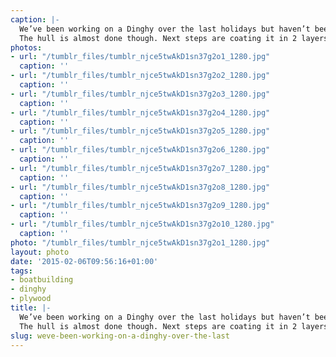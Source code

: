 ```yaml
---
caption: |-
  We’ve been working on a Dinghy over the last holidays but haven’t been able to complete it in time. So now progress is a bit slower with only the weekends available.
  The hull is almost done though. Next steps are coating it in 2 layers of epoxy, then sawing it in its two halves, then painting.
photos:
- url: "/tumblr_files/tumblr_njce5twAkD1sn37g2o1_1280.jpg"
  caption: ''
- url: "/tumblr_files/tumblr_njce5twAkD1sn37g2o2_1280.jpg"
  caption: ''
- url: "/tumblr_files/tumblr_njce5twAkD1sn37g2o3_1280.jpg"
  caption: ''
- url: "/tumblr_files/tumblr_njce5twAkD1sn37g2o4_1280.jpg"
  caption: ''
- url: "/tumblr_files/tumblr_njce5twAkD1sn37g2o5_1280.jpg"
  caption: ''
- url: "/tumblr_files/tumblr_njce5twAkD1sn37g2o6_1280.jpg"
  caption: ''
- url: "/tumblr_files/tumblr_njce5twAkD1sn37g2o7_1280.jpg"
  caption: ''
- url: "/tumblr_files/tumblr_njce5twAkD1sn37g2o8_1280.jpg"
  caption: ''
- url: "/tumblr_files/tumblr_njce5twAkD1sn37g2o9_1280.jpg"
  caption: ''
- url: "/tumblr_files/tumblr_njce5twAkD1sn37g2o10_1280.jpg"
  caption: ''
photo: "/tumblr_files/tumblr_njce5twAkD1sn37g2o1_1280.jpg"
layout: photo
date: '2015-02-06T09:56:16+01:00'
tags:
- boatbuilding
- dinghy
- plywood
title: |-
  We’ve been working on a Dinghy over the last holidays but haven’t been able to complete it in time. So now progress is a bit slower with only the weekends available.
  The hull is almost done though. Next steps are coating it in 2 layers of epoxy, then sawing it in its two halves, then painting.
slug: weve-been-working-on-a-dinghy-over-the-last
---
```

